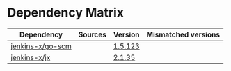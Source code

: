 # Dependency Matrix

Dependency | Sources | Version | Mismatched versions
---------- | ------- | ------- | -------------------
[jenkins-x/go-scm](https://github.com/jenkins-x/go-scm) |  | [1.5.123]() | 
[jenkins-x/jx](https://github.com/jenkins-x/jx) |  | [2.1.35](https://github.com/jenkins-x/jx/releases/tag/v2.1.35) | 
